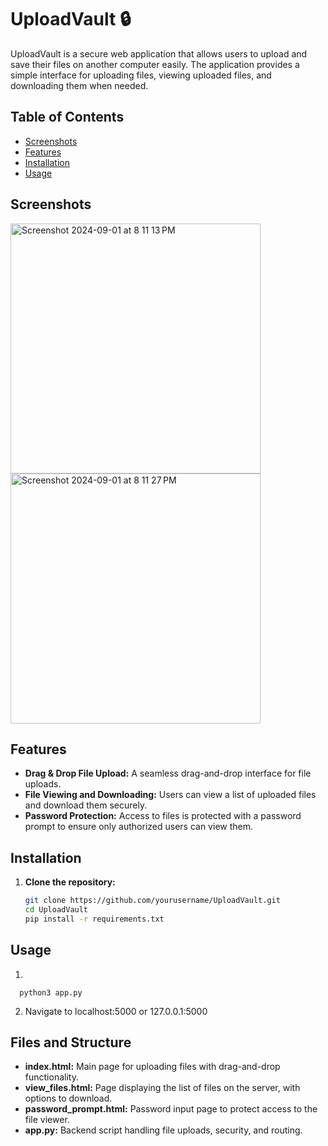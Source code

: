 # UploadVault 🔒

UploadVault is a secure web application that allows users to upload and save their files on another computer easily. The application provides a simple interface for uploading files, viewing uploaded files, and downloading them when needed. 

## Table of Contents
- [Screenshots](#screenshots)
- [Features](#features)
- [Installation](#installation)
- [Usage](#usage)


## Screenshots

<img width="400" alt="Screenshot 2024-09-01 at 8 11 13 PM" src="https://github.com/user-attachments/assets/3d9cd04b-39fc-4c80-8528-23431802aff2">
<img width="400" alt="Screenshot 2024-09-01 at 8 11 27 PM" src="https://github.com/user-attachments/assets/a0e159f2-ee7f-4d96-8417-2f7bbe9899ce">

## Features
- **Drag & Drop File Upload:** A seamless drag-and-drop interface for file uploads.
- **File Viewing and Downloading:** Users can view a list of uploaded files and download them securely.
- **Password Protection:** Access to files is protected with a password prompt to ensure only authorized users can view them.

## Installation

1. **Clone the repository:**
   ```bash
   git clone https://github.com/yourusername/UploadVault.git
   cd UploadVault
   pip install -r requirements.txt

## Usage

1.
```
  python3 app.py
```
2. Navigate to localhost:5000 or 127.0.0.1:5000


## Files and Structure

- **index.html:** Main page for uploading files with drag-and-drop functionality.
- **view_files.html:** Page displaying the list of files on the server, with options to download.
- **password_prompt.html:** Password input page to protect access to the file viewer.
- **app.py:** Backend script handling file uploads, security, and routing.





